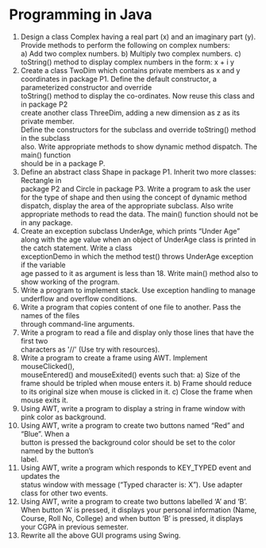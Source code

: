 # Programming in Java

1) Design	a	class	Complex	having	a	real	part	(x)	and	an	imaginary	part	(y).	Provide	methods	
to	perform	the	following	on	complex	numbers:	
a) Add	two	complex	numbers.
b) Multiply	two	complex	numbers.
c) toString()	method	to	display	complex	numbers	in	the	form: x	+	i	y	
2) Create	 a	 class	 TwoDim	 which	 contains	 private	 members	 as	 x	 and	 y	 coordinates	 in	
package	P1.	Define	the	default	constructor,	a	parameterized	constructor	and	override	
toString()	method	to	display	the	co-ordinates.	Now	reuse	this	class	and	in	package P2	
create another	 class	 ThreeDim,	 adding	 a	 new	 dimension	 as	 z	 as	its	 private	 member.	
Define	the	constructors	for	the	subclass	and	override	toString()	method	in	the	subclass	
also.	Write	appropriate	methods	to	show	dynamic	method	dispatch.	The	main()	function	
should	be	in	a	package	P.	
3) Define	 an	 abstract	 class	 Shape	in	 package	 P1.	 Inherit	 two	more	 classes:	 Rectangle	in	
package	P2	and	Circle	in	package	P3.	Write	a	program	 to	ask	 the	user	 for	 the	 type	of
shape	and	then	using	the	concept	of	dynamic	method	dispatch,	display	the	area	of	the	
appropriate	 subclass.	 Also	 write	 appropriate	 methods	 to	 read	 the	 data.	 The	 main()	
function	should	not	be	in	any	package.	
4) Create	an	exception	subclass	UnderAge,	which	prints	 “Under	Age”	along	with	 the	age	
value	when	an	object	of	UnderAge class	is	printed	in	the	catch	statement.	Write	a	class	
exceptionDemo	in	which	the	method	test()	throws	UnderAge	exception	if	the	variable	
age	passed	to	it	as	argument	is	less	than	18.	Write	main()	method	also	to	show	working	
of	the	program.	
5) Write	a	program	to	implement	stack.	Use	exception	handling	to	manage	underflow	and	
overflow	conditions.	
6) Write	a	program	that	copies	content	of	one	file	to	another.	Pass	the	names	of	the	files	
through	command-line	arguments.	
7) Write	 a	 program	 to	 read	 a	 file	 and	 display	 only	 those	 lines	 that	 have	 the	 first	 two	
characters	as	'//'	(Use	try	with	resources).	
8) Write	 a	 program	 to	 create	 a	 frame using	 AWT.	 Implement	 mouseClicked(),	
mouseEntered()	and	mouseExited()	events such	that:
a) Size	of	the	frame	should	be	tripled	when	mouse	enters it.
b) Frame	should	reduce	to	its	original	size	when	mouse	is	clicked	in	it.
c) Close	the	frame	when	mouse	exits it.
9) Using	 AWT,	write	 a	 program	 to	 display	 a	 string	in	 frame	window	with	 pink	 color	 as	
background.	
10) Using	AWT,	write	a	 program	 to	 create	two	 buttons	 named	“Red”	and	 “Blue”.	When	a	
button	is	pressed	the	background	color	should	be	set	to	the	color	named	by	the	button’s	
label.	
11) Using	 AWT,	 write	 a	 program	 which	 responds	 to	 KEY_TYPED	 event	 and	 updates	 the	
status	window	with	message	(“Typed	character	is:	X”).	Use adapter	class	for	other	two	
events.	
12) Using	AWT,	write	a	program	to	create	two	buttons	labelled	‘A’	and	‘B’.	When	button	‘A’	
is	pressed,	it	displays	your	personal information	(Name,	Course,	Roll	No,	College)	and	
when	button	‘B’	is	pressed,	it	displays	your	CGPA	in	previous	semester.	
13) Rewrite	all	the	above	GUI programs	using	Swing.
